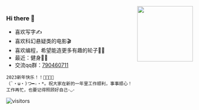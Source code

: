 <img align="right" src="https://github-readme-stats.vercel.app/api?username=smilezxlee" style="height:150px;">  

### Hi there 👋
* 喜欢写字✍️
* 喜欢科幻悬疑类的电影🎬
* 喜欢编程，希望能造更多有趣的轮子👨‍💻‍
* 最近：健身💪🏻
* 交流qq群：[790460711](https://jq.qq.com/?_wv=1027&k=vU2fKZZH)

```
2023新年快乐！！🎉🧨🎉🧨  
（`・ω・)つ━☆・*。祝大家在新的一年里工作顺利，事事顺心！    
工作再忙，也要记得照顾好自己･◡･
```

![visitors](https://visitor-badge.glitch.me/badge?page_id=smilezxlee.smilezxlee.readme)




